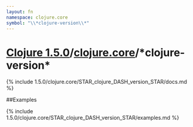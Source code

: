 ```yaml
---
layout: fn
namespace: clojure.core
symbol: "\\*clojure-version\\*"
---
```


# [Clojure 1.5.0](../../)/[clojure.core](../)/\*clojure-version\*

{% include 1.5.0/clojure.core/STAR_clojure_DASH_version_STAR/docs.md %}

##Examples

{% include 1.5.0/clojure.core/STAR_clojure_DASH_version_STAR/examples.md %}

